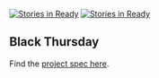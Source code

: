 [![Stories in Ready](https://badge.waffle.io/j-sm-n/black_thursday.png?label=ready&title=Ready)](https://waffle.io/j-sm-n/black_thursday)
[![Stories in Ready](https://badge.waffle.io/kswhyte/black_thursday.png?label=ready&title=Ready)](https://waffle.io/kswhyte/black_thursday)
## Black Thursday

Find the [project spec here](https://github.com/turingschool/curriculum/blob/master/source/projects/black_thursday.markdown).
